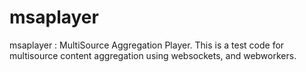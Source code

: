 msaplayer
=========

msaplayer : MultiSource Aggregation Player.  This is a test code for multisource content aggregation using websockets, and webworkers. 